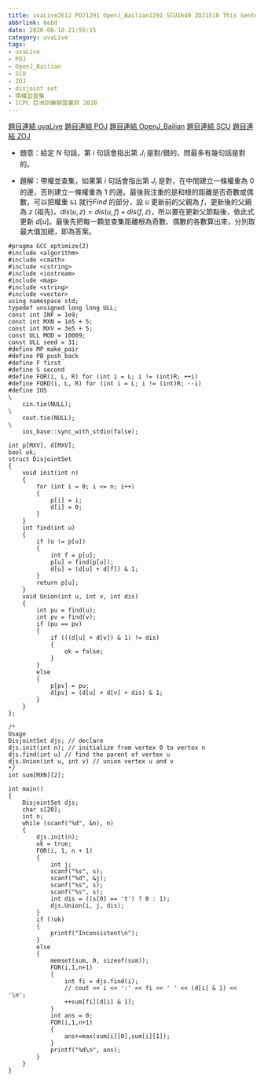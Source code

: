 ```yaml
---
title: uvaLive2612 POJ1291 OpenJ_Bailian1291 SCU1649 ZOJ1518 This Sentence is False
abbrlink: 8ebd
date: 2020-08-18 21:55:15
category: uvaLive
tags:
- uvaLive
- POJ
- OpenJ_Bailian
- SCU
- ZOJ
- disjoint set
- 帶權並查集
- ICPC 亞洲訓練聯盟暑訓 2020
---
```

[題目連結 uvaLive](https://icpcarchive.ecs.baylor.edu/index.php?option=com_onlinejudge&Itemid=8&page=show_problem&problem=613)
[題目連結 POJ](http://poj.org/problem?id=1291)
[題目連結 OpenJ_Bailian](http://bailian.openjudge.cn/practice/1291?lang=en_US)
[題目連結 SCU](http://acm.scu.edu.cn/soj/problem.action?id=1649)
[題目連結 ZOJ](https://zoj.pintia.cn/problem-sets/91827364500/problems/91827365017)
* 題意：給定 $N$ 句話，第 $i$ 句話會指出第 $J_i$ 是對/錯的，問最多有幾句話是對的。
<!-- more -->
* 題解：帶權並查集，如果第 $i$ 句話會指出第 $J_i$ 是對，在中間建立一條權重為 0 的邊，否則建立一條權重為 1 的邊。最後我注重的是和根的距離是否奇數或偶數，可以把權重 `&1` 就行$Find$ 的部分，設 $u$ 更新前的父親為 $f$，更新後的父親為 $z$ (祖先)，$dis(u,z)=dis(u,f)+dis(f,z)$，所以要在更新父節點後，依此式更新 $d[u]$。最後先把每一顆並查集距離根為奇數、偶數的各數算出來，分別取最大值加總，即為答案。
```cpp=
#pragma GCC optimize(2)
#include <algorithm>
#include <cmath>
#include <cstring>
#include <iostream>
#include <map>
#include <string>
#include <vector>
using namespace std;
typedef unsigned long long ULL;
const int INF = 1e9;
const int MXN = 1e5 + 5;
const int MXV = 3e5 + 5;
const ULL MOD = 10009;
const ULL seed = 31;
#define MP make_pair
#define PB push_back
#define F first
#define S second
#define FOR(i, L, R) for (int i = L; i != (int)R; ++i)
#define FORD(i, L, R) for (int i = L; i != (int)R; --i)
#define IOS                                                                    \
    cin.tie(NULL);                                                             \
    cout.tie(NULL);                                                            \
    ios_base::sync_with_stdio(false);

int p[MXV], d[MXV];
bool ok;
struct DisjointSet
{
    void init(int n)
    {
        for (int i = 0; i <= n; i++)
        {
            p[i] = i;
            d[i] = 0;
        }
    }
    int find(int u)
    {
        if (u != p[u])
        {
            int f = p[u];
            p[u] = find(p[u]);
            d[u] = (d[u] + d[f]) & 1;
        }
        return p[u];
    }
    void Union(int u, int v, int dis)
    {
        int pu = find(u);
        int pv = find(v);
        if (pu == pv)
        {
            if (((d[u] + d[v]) & 1) != dis)
            {
                ok = false;
            }
        }
        else
        {
            p[pv] = pu;
            d[pv] = (d[u] + d[v] + dis) & 1;
        }
    }
};

/*
Usage
DisjointSet djs; // declare
djs.init(int n); // initialize from vertex 0 to vertex n
djs.find(int u) // find the parent of vertex u
djs.Union(int u, int v) // union vertex u and v
*/
int sum[MXN][2];

int main()
{
    DisjointSet djs;
    char s[20];
    int n;
    while (scanf("%d", &n), n)
    {
        djs.init(n);
        ok = true;
        FOR(i, 1, n + 1)
        {
            int j;
            scanf("%s", s);
            scanf("%d", &j);
            scanf("%s", s);
            scanf("%s", s);
            int dis = ((s[0] == 't') ? 0 : 1);
            djs.Union(i, j, dis);
        }
        if (!ok)
        {
            printf("Inconsistent\n");
        }
        else
        {
            memset(sum, 0, sizeof(sum));
            FOR(i,1,n+1)
            {
                int fi = djs.find(i);
                // cout << i << ':' << fi << ' ' << (d[i] & 1) << '\n';
                ++sum[fi][d[i] & 1];
            }
            int ans = 0;
            FOR(i,1,n+1)
            {
                ans+=max(sum[i][0],sum[i][1]);
            }
            printf("%d\n", ans);
        }
    }
}
```
